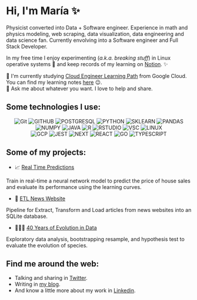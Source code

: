 <h1 align="left">Hi, I'm María ✨ </h3>

Physicist converted into Data + Software engineer.  Experience in math and physics modeling, web scraping, data visualization, data engineering and  data science fan. Currently envolving into a Software engineer and Full Stack Developer. 

In my free time I enjoy experimenting (*a.k.a. breaking stuff*) in Linux operative systems 🐧 and keep records of my learning on [Notion](https://mariajosemv.notion.site/c90cb66702a64d4d90f92fc762356642?v=436a938a4b2e45bf86984b55cccc8144).  ✨

🌱 I'm currently studying [Cloud Engineer Learning Path](https://www.cloudskillsboost.google/paths/11) from Google Cloud. You can find my learning notes [here](https://github.com/mariajosemv/Cloud-Engineer-Learning-Path) 😉. \
 💫 Ask me about whatever you want. I love to help and share. 
 


 
<div align="center">
<h2 align="left"> Some technologies I use:  </h4>


![Git](https://img.shields.io/badge/GIT-E44C30?style=for-the-badge&logo=git&logoColor=white)
![GITHUB](https://img.shields.io/badge/GitHub-100000?style=for-the-badge&logo=github&logoColor=white)
![POSTGRESQL](https://img.shields.io/badge/PostgreSQL-316192?style=for-the-badge&logo=postgresql&logoColor=white)
![PYTHON](https://img.shields.io/badge/Python-FFD43B?style=for-the-badge&logo=python&logoColor=blue)
![SKLEARN](https://img.shields.io/badge/scikit_learn-F7931E?style=for-the-badge&logo=scikit-learn&logoColor=white)
![PANDAS](https://img.shields.io/badge/Pandas-2C2D72?style=for-the-badge&logo=pandas&logoColor=white) \
![NUMPY](https://img.shields.io/badge/Numpy-777BB4?style=for-the-badge&logo=numpy&logoColor=white)
![JAVA](https://img.shields.io/badge/Java-ED8B00?style=for-the-badge&logo=java&logoColor=white)
![R](https://img.shields.io/badge/R-276DC3?style=for-the-badge&logo=r&logoColor=white)
![RSTUDIO](https://img.shields.io/badge/RStudio-75AADB?style=for-the-badge&logo=RStudio&logoColor=white)
![VSC](https://img.shields.io/badge/Visual_Studio_Code-0078D4?style=for-the-badge&logo=visual%20studio%20code&logoColor=white)
![LINUX](https://img.shields.io/badge/Linux-FCC624?style=for-the-badge&logo=linux&logoColor=black) \
![GCP](https://img.shields.io/badge/Google_Cloud-4285F4?style=for-the-badge&logo=google-cloud&logoColor=white)
![JEST](https://img.shields.io/badge/Jest-C21325?style=for-the-badge&logo=jest&logoColor=white)
![NEXT](https://img.shields.io/badge/next%20js-000000?style=for-the-badge&logo=nextdotjs&logoColor=white)
![REACT](https://img.shields.io/badge/React-20232A?style=for-the-badge&logo=react&logoColor=61DAFB)
![GO](https://img.shields.io/badge/Go-00ADD8?style=for-the-badge&logo=go&logoColor=white)
![TYPESCRIPT](https://img.shields.io/badge/TypeScript-007ACC?style=for-the-badge&logo=typescript&logoColor=white)




</div>
 
 <h2 align="left"> Some of my projects: </h4>
 
- 📈 [Real Time Predictions](https://github.com/mariajosemv/Real-Time-Predictions)
 
Train in real-time a neural network model to predict the price of house sales and evaluate its performance using the learning curves.

- 🧩 [ETL News Website](https://github.com/mariajosemv/ETL-for-news-websites) 

Pipeline for Extract, Transform and Load articles from news websites into an SQLite database.
 
- 👩🏻‍🔬 [40 Years of Evolution in Data](https://github.com/mariajosemv/40-Years-of-Evolution-in-Data) 
 
Exploratory data analysis, bootstrapping resample, and hypothesis test to evaluate the evolution of species. 
 
 <h2 align="left"> Find me around the web: </h4>

 - Talking and sharing in [Twitter](https://twitter.com/mariajosemvv).
 - Writing in [my blog](https://mariajosemv.com/blog/).
 - And know a little more about my work in [Linkedin](https://www.linkedin.com/in/mariajosemv/).
 
<!--
<h2 align="left"> Some of my stats are: </h4>

<div align="center">
 
![mariajosemv's GitHub stats](https://github-readme-stats.vercel.app/api?username=mariajosemv&unhide=contribs,prs&theme=buefy&show_icons=true) 

</div>
-->
 
 
